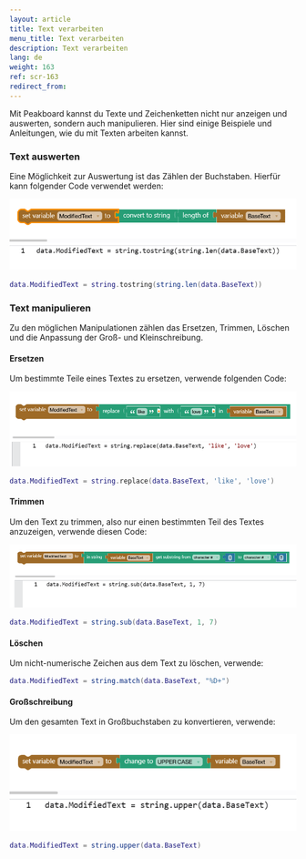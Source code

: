 ```yaml
---
layout: article
title: Text verarbeiten
menu_title: Text verarbeiten
description: Text verarbeiten
lang: de
weight: 163
ref: scr-163
redirect_from:
---
```


Mit Peakboard kannst du Texte und Zeichenketten nicht nur anzeigen und auswerten, sondern auch manipulieren. Hier sind einige Beispiele und Anleitungen, wie du mit Texten arbeiten kannst.

### Text auswerten

Eine Möglichkeit zur Auswertung ist das Zählen der Buchstaben. Hierfür kann folgender Code verwendet werden:

![Count](/assets/images/scripting/Scripting_Beispiele/working-with-text/en-script-count.png)

```lua
data.ModifiedText = string.tostring(string.len(data.BaseText))
```

### Text manipulieren

Zu den möglichen Manipulationen zählen das Ersetzen, Trimmen, Löschen und die Anpassung der Groß- und Kleinschreibung.

#### Ersetzen

Um bestimmte Teile eines Textes zu ersetzen, verwende folgenden Code:

![Replace](/assets/images/scripting/Scripting_Beispiele/working-with-text/en-script-replace.png)

```lua
data.ModifiedText = string.replace(data.BaseText, 'like', 'love')
```

#### Trimmen

Um den Text zu trimmen, also nur einen bestimmten Teil des Textes anzuzeigen, verwende diesen Code:

![Trim](/assets/images/scripting/Scripting_Beispiele/working-with-text/en-script-trim.png)

```lua
data.ModifiedText = string.sub(data.BaseText, 1, 7)
```

#### Löschen

Um nicht-numerische Zeichen aus dem Text zu löschen, verwende:

```lua
data.ModifiedText = string.match(data.BaseText, "%D+")
```

#### Großschreibung

Um den gesamten Text in Großbuchstaben zu konvertieren, verwende:

![Uppercase](/assets/images/scripting/Scripting_Beispiele/working-with-text/en-script-uppercase.png)

```lua
data.ModifiedText = string.upper(data.BaseText)
```